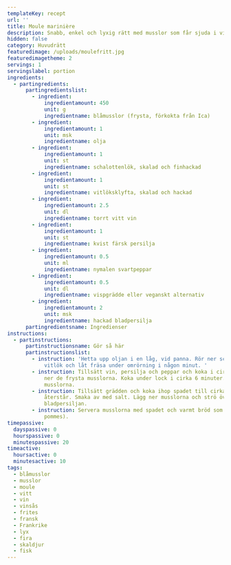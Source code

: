 ```yaml
---
templateKey: recept
url: ''
title: Moule marinière
description: Snabb, enkel och lyxig rätt med musslor som får sjuda i vin och grädde.
hidden: false
category: Huvudrätt
featuredimage: /uploads/moulefritt.jpg
featuredimagetheme: 2
servings: 1
servingslabel: portion
ingredients:
  - partingredients:
      partingredientslist:
        - ingredient:
            ingredientamount: 450
            unit: g
            ingredientname: blåmusslor (frysta, förkokta från Ica)
        - ingredient:
            ingredientamount: 1
            unit: msk
            ingredientname: olja
        - ingredient:
            ingredientamount: 1
            unit: st
            ingredientname: schalottenlök, skalad och finhackad
        - ingredient:
            ingredientamount: 1
            unit: st
            ingredientname: vitlöksklyfta, skalad och hackad
        - ingredient:
            ingredientamount: 2.5
            unit: dl
            ingredientname: torrt vitt vin
        - ingredient:
            ingredientamount: 1
            unit: st
            ingredientname: kvist färsk persilja
        - ingredient:
            ingredientamount: 0.5
            unit: ml
            ingredientname: nymalen svartpeppar
        - ingredient:
            ingredientamount: 0.5
            unit: dl
            ingredientname: vispgrädde eller veganskt alternativ
        - ingredient:
            ingredientamount: 2
            unit: msk
            ingredientname: hackad bladpersilja
      partingredientsname: Ingredienser
instructions:
  - partinstructions:
      partinstructionsname: Gör så här
      partinstructionslist:
        - instruction: 'Hetta upp oljan i en låg, vid panna. Rör ner schalottenlök och
            vitlök och låt fräsa under omrörning i någon minut. '
        - instruction: Tillsätt vin, persilja och peppar och koka i cirka 2 minuter. Lägg
            ner de frysta musslorna. Koka under lock i cirka 6 minuter. Ta upp
            musslorna.
        - instruction: Tillsätt grädden och koka ihop spadet till cirka halva mängden
            återstår. Smaka av med salt. Lägg ner musslorna och strö över
            bladpersiljan.
        - instruction: Servera musslorna med spadet och varmt bröd som tillbehör (alt.
            pommes).
timepassive:
  dayspassive: 0
  hourspassive: 0
  minutespassive: 20
timeactive:
  hoursactive: 0
  minutesactive: 10
tags:
  - blåmusslor
  - musslor
  - moule
  - vitt
  - vin
  - vinsås
  - frites
  - fransk
  - Frankrike
  - lyx
  - fira
  - skaldjur
  - fisk
---
```

